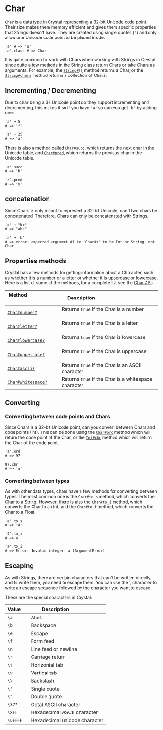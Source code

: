 # Char

`Char` is a data type in Crystal representing a 32-bit [Unicode][unicode] code point.
Their size makes them memory efficient and gives them specific properties that Strings doesn't have.
They are created using single quotes (`'`) and only allow one Unicode code point to be placed inside.

```crystal
'a' # => 'a'
'a'.class # => Char
```

It is quite common to work with Chars when working with Strings in Crystal since quite a few methods in the String class return Chars or take Chars as arguments.
For example, the [`String#[]`][index] method returns a Char, or the [`String#chars`][chars] method returns a collection of Chars.

## Incrementing / Decrementing

Due to char being a 32 Unicode point do they support incrementing and decrementing, this makes it so if you have `'a'` so can you get `'b'` by adding one.

```crystal
'a' + 5
# => 'f'

'z' - 25
# => 'a'
```

There is also a method called [`Char#succ`][succ], which returns the next char in the Unicode table, and [`Char#pred`][pred], which returns the previous char in the Unicode table.

```crystal
'a'.succ
# => 'b'

'z'.pred
# => 'y'
```

## concatenation

Since Chars is only meant to represent a 32-bit Unicode, can't two chars be concatenated.
Therefore, Chars can only be concatenated with Strings.

```Crystal
'a' + "bc"
# => "abc"

'a' + 'b'
# => error: expected argument #1 to 'Char#+' to be Int or String, not Char
```

## Properties methods

Crystal has a few methods for getting information about a Character, such as whether it is a number or a letter or whether it is uppercase or lowercase.
Here is a list of some of the methods, for a complete list see the [Char API][char-api]:

| Method                           | Description                                          |
| -------------------------------- | ---------------------------------------------------- |
| [`Char#number?`][number]         | Returns `true` if the Char is a number               |
| [`Char#letter?`][letter]         | Returns `true` if the Char is a letter               |
| [`Char#lowercase?`][lowercase]   | Returns `true` if the Char is lowercase              |
| [`Char#uppercase?`][uppercase]   | Returns `true` if the Char is uppercase              |
| [`Char#ascii?`][ascii]           | Returns `true` if the Char is an ASCII character      |
| [`Char#whitespace?`][whitespace] | Returns `true` if the Char is a whitespace character |

## Converting

### Converting between code points and Chars

Since Chars is a 32-bit Unicode point, can you convert between Chars and code points (Int).
This can be done using the [`Char#ord`][ord] method which will return the code point of the Char, or the [`Int#chr`][chr] method which will return the Char of the code point.

```crystal
'a'.ord
# => 97

97.chr
# => 'a'
```

### Converting between types

As with other data types, chars have a few methods for converting between types.
The most common one is the `Char#to_s` method, which converts the Char to a String. However, there is also the `Char#to_i` method, which converts the Char to an Int, and the `Char#to_f` method, which converts the Char to a Float.

```crystal
'a'.to_s
# => "a"

'4'.to_i
# => 4

'a'.to_i
# => Error: Invalid integer: a (ArgumentError)
```

## Escaping

As with Strings, there are certain characters that can't be written directly, and to write them, you need to escape them.
You can use the `\` character to write an escape sequence followed by the character you want to escape.

These are the special characters in Crystal:

| Value    | Description                   |
| -------- | ----------------------------- |
| `\a` | Alert                         |
| `\b` | Backspace                     |
| `\e` | Escape                        |
| `\f` | Form feed                     |
| `\n` | Line feed or newline          |
| `\r` | Carriage return               |
| `\t` | Horizontal tab                |
| `\v` | Vertical tab                  |
| `\\` | Backslash                     |
| `\'` | Single quote                  |
| `\"` | Double quote                  |
| `\377` | Octal ASCII character         |
| `\xFF` | Hexadecimal ASCII character   |
| `\uFFFF` | Hexadecimal unicode character |

[char-api]: https://crystal-lang.org/api/latest/Char.html
[succ]: https://crystal-lang.org/api/latest/Char.html#succ%3AChar-instance-method
[pred]: https://crystal-lang.org/api/latest/Char.html#pred%3AChar-instance-method
[index]: https://crystal-lang.org/api/latest/String.html#%5B%5D%28index%3AInt%29%3AChar-instance-method
[chars]: https://crystal-lang.org/api/latest/String.html#chars%3AArray%28Char%29-instance-method
[ord]: https://crystal-lang.org/api/latest/Char.html#ord%3AInt32-instance-method
[chr]: https://crystal-lang.org/api/latest/Int.html#chr%3AChar-instance-method
[number]: https://crystal-lang.org/api/latest/Char.html#number%3F%3ABool-instance-method
[letter]: https://crystal-lang.org/api/latest/Char.html#letter%3F%3ABool-instance-method
[lowercase]: https://crystal-lang.org/api/latest/Char.html#lowercase%3F%3ABool-instance-method
[uppercase]: https://crystal-lang.org/api/latest/Char.html#uppercase%3F%3ABool-instance-method
[ascii]: https://crystal-lang.org/api/latest/Char.html#ascii%3F%3ABool-instance-method
[unicode]: https://en.wikipedia.org/wiki/Unicode
[whitespace]: https://crystal-lang.org/api/latest/Char.html#whitespace%3F%3ABool-instance-method
